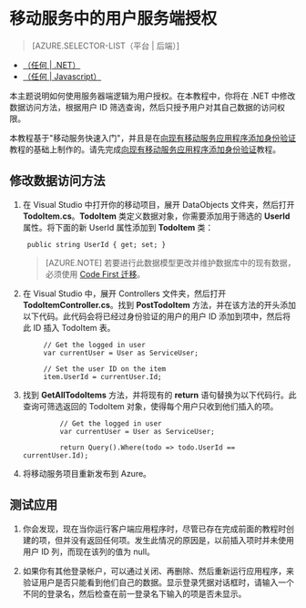<properties
	pageTitle="在装有 .NET 后端的移动服务中进行用户服务端授权 | 移动开发人员中心"
	description="了解如何在 Azure 移动服务的 .NET 后端中为用户授权"
	services="mobile-services"
	authors="krisragh"
	manager="dwrede"
	editor=""/>

<tags
	ms.service="mobile-services"
	ms.workload="mobile"
	ms.tgt_pltfrm=""
	ms.topic="article"
	ms.date="02/18/2015"
	ms.author="krisragh"/>

# 移动服务中的用户服务端授权

> [AZURE.SELECTOR-LIST（平台 | 后端）]
- [（任何 | .NET）](/documentation/articles/mobile-services-dotnet-backend-service-side-authorization/)
- [（任何 | Javascript）](/documentation/articles/mobile-services-javascript-backend-service-side-authorization/)

本主题说明如何使用服务器端逻辑为用户授权。在本教程中，你将在 .NET 中修改数据访问方法，根据用户 ID 筛选查询，然后只授予用户对其自己数据的访问权限。

本教程基于"移动服务快速入门"，并且是在[向现有移动服务应用程序添加身份验证]教程的基础上制作的。请先完成[向现有移动服务应用程序添加身份验证]教程。

## <a name="register-scripts"></a>修改数据访问方法

1. 在 Visual Studio 中打开你的移动项目，展开 DataObjects 文件夹，然后打开 **TodoItem.cs**。**TodoItem** 类定义数据对象，你需要添加用于筛选的 **UserId** 属性。将下面的新 UserId 属性添加到 **TodoItem** 类：

		public string UserId { get; set; }

	>[AZURE.NOTE] 若要进行此数据模型更改并维护数据库中的现有数据，必须使用 [Code First 迁移](/documentation/articles/mobile-services-dotnet-backend-how-to-use-code-first-migrations)。

2. 在 Visual Studio 中，展开 Controllers 文件夹，然后打开 **TodoItemController.cs**。找到 **PostTodoItem** 方法，并在该方法的开头添加以下代码。此代码会将已经过身份验证的用户的用户 ID 添加到项中，然后将此 ID 插入 TodoItem 表。

			// Get the logged in user
			var currentUser = User as ServiceUser;

			// Set the user ID on the item
			item.UserId = currentUser.Id;

3. 找到 **GetAllTodoItems** 方法，并将现有的 **return** 语句替换为以下代码行。此查询可筛选返回的 TodoItem 对象，使得每个用户只收到他们插入的项。

				// Get the logged in user
				var currentUser = User as ServiceUser;

				return Query().Where(todo => todo.UserId == currentUser.Id);

4. 将移动服务项目重新发布到 Azure。


## <a name="test-app"></a>测试应用

1. 你会发现，现在当你运行客户端应用程序时，尽管已存在完成前面的教程时创建的项，但并没有返回任何项。发生此情况的原因是，以前插入项时并未使用用户 ID 列，而现在该列的值为 null。

2. 如果你有其他登录帐户，可以通过关闭、再删除、然后重新运行应用程序，来验证用户是否只能看到他们自己的数据。显示登录凭据对话框时，请输入一个不同的登录名，然后检查在前一登录名下输入的项是否未显示。



<!-- Anchors. -->
[注册服务器脚本]: #register-scripts
[后续步骤]:#next-steps

<!-- Images. -->

[3]: ./media/mobile-services-dotnet-backend-ios-authorize-users-in-scripts/mobile-quickstart-startup-ios.png

<!-- URLs. -->
[移动服务入门]: /documentation/articles/mobile-services-dotnet-backend-ios-get-started
[数据处理入门]: /documentation/articles/mobile-services-dotnet-backend-ios-get-started-data
[向现有移动服务应用程序添加身份验证]: /documentation/articles/mobile-services-dotnet-backend-ios-get-started-users
[推送通知入门]: /documentation/articles/mobile-services-dotnet-backend-ios-get-started-push

[移动服务 .NET 操作方法概念性参考]: /documentation/articles/mobile-services-windows-dotnet-how-to-use-client-library/

<!--HONumber=50-->